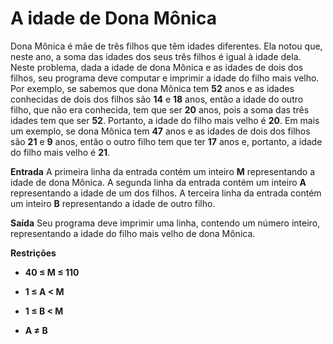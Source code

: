 # A idade de Dona Mônica
Dona Mônica é mãe de três filhos que têm idades diferentes. Ela notou que, neste ano, a soma das idades dos seus três filhos é igual à idade dela. Neste problema, dada a idade de dona Mônica e as idades de dois dos filhos, seu programa deve computar e imprimir a idade do filho mais velho. Por exemplo, se sabemos que dona Mônica tem **52** anos e as idades conhecidas de dois dos filhos são **14** e **18** anos, então a idade do outro filho, que não era conhecida, tem que ser **20** anos, pois a soma das três idades tem que ser **52**. Portanto, a idade do filho mais velho é **20**. Em mais um exemplo, se dona Mônica tem **47** anos e as idades de dois dos filhos são **21** e **9** anos, então o outro filho tem que ter **17** anos e, portanto, a idade do filho mais velho é **21**.

**Entrada**
A primeira linha da entrada contém um inteiro **M** representando a idade de dona Mônica. A segunda linha da entrada contém um inteiro **A** representando a idade de um dos filhos. A terceira linha da entrada contém um inteiro **B** representando a idade de outro filho.

**Saída**
Seu programa deve imprimir uma linha, contendo um número inteiro, representando a idade do filho mais velho de dona Mônica.

**Restrições**
- **40 ≤ M ≤ 110**

- **1 ≤ A < M**

- **1 ≤ B < M**

- **A ≠ B**